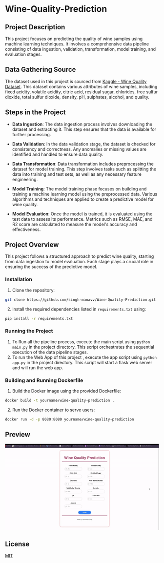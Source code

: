 # Wine-Quality-Prediction

## Project Description
This project focuses on predicting the quality of wine samples using machine learning techniques. It involves a comprehensive data pipeline consisting of data ingestion, validation, transformation, model training, and evaluation stages.

## Data Gathering Source
The dataset used in this project is sourced from [Kaggle - Wine Quality Dataset](https://www.kaggle.com/datasets/uciml/red-wine-quality-cortez-et-al-2009). This dataset contains various attributes of wine samples, including fixed acidity, volatile acidity, citric acid, residual sugar, chlorides, free sulfur dioxide, total sulfur dioxide, density, pH, sulphates, alcohol, and quality.

## Steps in the Project

- **Data Ingestion**: The data ingestion process involves downloading the dataset and extracting it. This step ensures that the data is available for further processing.

- **Data Validation**: In the data validation stage, the dataset is checked for consistency and correctness. Any anomalies or missing values are identified and handled to ensure data quality.

- **Data Transformation**: Data transformation includes preprocessing the dataset for model training. This step involves tasks such as splitting the data into training and test sets, as well as any necessary feature engineering.

- **Model Training**: The model training phase focuses on building and training a machine learning model using the preprocessed data. Various algorithms and techniques are applied to create a predictive model for wine quality.

- **Model Evaluation**: Once the model is trained, it is evaluated using the test data to assess its performance. Metrics such as RMSE, MAE, and R2 score are calculated to measure the model's accuracy and effectiveness.

## Project Overview
This project follows a structured approach to predict wine quality, starting from data ingestion to model evaluation. Each stage plays a crucial role in ensuring the success of the predictive model.

### Installation
1. Clone the repository:
```bash
git clone https://github.com/singh-manavv/Wine-Quality-Prediction.git
```
2. Install the required dependencies listed in `requirements.txt` using:
```bash
pip install -r requirements.txt
```
### Running the Project
1. To Run all the pipeline process, execute the main script using `python main.py` in the project directory. This script orchestrates the sequential execution of the data pipeline stages.
2. To run the Web App of this project , execute the app script using `python app.py` in the project directory. This script will start a flask web server and will run the web app.

### Building and Running Dockerfile
1. Build the Docker image using the provided Dockerfile:
```bash
docker build -t yourname/wine-quality-prediction .
```
2. Run the Docker container to serve users:
```bash
docker run -d -p 8080:8080 yourname/wine-quality-prediction
```

## Preview
![Preview](Previews/winequality.gif)

## License

[MIT](https://choosealicense.com/licenses/mit/)

